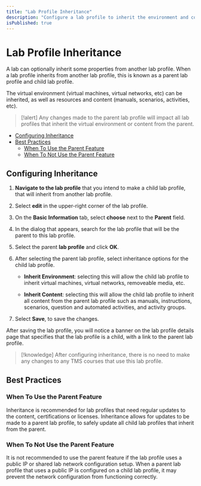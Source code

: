 ```yaml
---
title: "Lab Profile Inheritance"
description: "Configure a lab profile to inherit the environment and content from another lab profile."
isPublished: true
---
```


# Lab Profile Inheritance

A lab can optionally inherit some properties from another lab profile. When a lab profile inherits from another lab profile, this is known as a parent lab profile and child lab profile. 

The virtual environment (virtual machines, virtual networks, etc) can be inherited, as well as resources and content (manuals, scenarios, activities, etc). 

>[!alert] Any changes made to the parent lab profile will impact all lab profiles that inherit the virtual environment or content from the parent. 

- [Configuring Inheritance](#configuring-inheritance)
- [Best Practices](#best-practices)
    - [When To Use the Parent Feature](#when-to-use-parent-feature)
    - [When To Not Use the Parent Feature](#when-to-not-use-the-parent-feature)

## Configuring Inheritance

1. **Navigate to the lab profile** that you intend to make a child lab profile, that will inherit from another lab profile. 

1. Select **edit** in the upper-right corner of the lab profile.

1. On the **Basic Information** tab, select **choose** next to the **Parent** field. 

1. In the dialog that appears, search for the lab profile that will be the parent to this lab profile. 

1. Select the parent **lab profile** and click **OK**. 

1. After selecting the parent lab profile, select inheritance options for the child lab profile. 

    - **Inherit Environment**: selecting this will allow the child lab profile to inherit virtual machines, virtual networks, removeable media, etc. 

    - **Inherit Content**: selecting this will allow the child lab profile to inherit all content from the parent lab profile such as manuals, instructions, scenarios, question and automated activities, and activity groups.  

1. Select **Save**, to save the changes. 

After saving the lab profile, you will notice a banner on the lab profile details page that specifies that the lab profile is a child, with a link to the parent lab profile. 

>[!knowledge] After configuring inheritance, there is no need to make any changes to any TMS courses that use this lab profile. 

## Best Practices 

### When To Use the Parent Feature

Inheritance is recommended for lab profiles that need regular updates to the content, certifications or licenses. Inheritance allows for updates to be made to a parent lab profile, to safely update all child lab profiles that inherit from the parent. 

### When To Not Use the Parent Feature

It is not recommended to use the parent feature if the lab profile uses a public IP or shared lab network configuration setup. When a parent lab profile that uses a public IP is configured on a child lab profile, it may prevent the network configuration from functioning correctly. 
